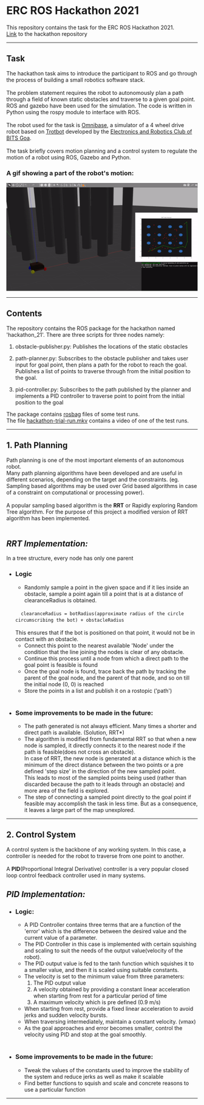 # ERC ROS Hackathon 2021

This repository contains the task for the ERC ROS Hackathon 2021.<br>
[Link](https://github.com/ERC-BPGC/ROS-Hackathon-2021) to the hackathon repository

---

## Task

The hackathon task aims to introduce the participant to ROS and go through the process of building a small robotics software stack.<br><br>
The problem statement requires the robot to autonomously plan a path through a field of known static obstacles and traverse to a given goal point.<br> 
ROS and gazebo have been used for the simulation. The code is written in Python using the rospy module to interface with ROS.<br><br>
The robot used for the task is [Omnibase](https://github.com/ERC-BPGC/omnibase), a simulator of a 4 wheel drive robot based on [Trotbot](https://github.com/ERC-BPGC/Trotbot) developed by the [Electronics and Robotics Club of BITS Goa](https://github.com/ERC-BPGC).<br><br>
The task briefly covers motion planning and a control system to regulate the motion of a robot using ROS, Gazebo and Python.

### A gif showing a part of the robot's motion:
<img src=./images/hackathon.gif>

___

## Contents
The repository contains the ROS package for the hackathon named 'hackathon_21'.
There are three scripts for three nodes namely:
 <br>
1. obstacle-publisher.py: Publishes the locations of the static obstacles

2. path-planner.py: Subscribes to the obstacle publisher and takes user input for goal point, then plans a path for the robot to reach the goal. Publishes a list of points to traverse through from the initial position to the goal.

3. pid-controller.py: Subscribes to the path published by the planner and implements a PID controller to traverse point to point from the initial position to the goal 

The package contains [rosbag](./hackathon_21/rosbag) files of some test runs.\
The file [hackathon-trial-run.mkv](./hackathon-trial-run.mkv) contains a video of one of the test runs.

---

## 1. Path Planning

Path planning is one of the most important elements of an autonomous robot.<br>
Many path planning algorithms have been developed and are useful in different scenarios, depending on the target and the constraints. (eg. Sampling based algorithms may be used over Grid based algorithms in case of a constraint on computational or processing power).<br><br>
A popular sampling based algorithm is the **RRT** or Rapidly exploring Random Tree algorithm.
For the purpose of this project a modified version of RRT algorithm has been implemented.<br><br>

## _RRT Implementation:_
In a tree structure, every node has only one parent<br>
- ### Logic

    - Randomly sample a point in the given space and if it lies inside an obstacle, sample a point again till a point that is at a distance of clearanceRadius is obtained.<br>
    <code>
    clearanceRadius = botRadius(approximate radius of the circle circumscribing the bot) + obstacleRadius
    </code>
    <br>
    This ensures that if the bot is positioned on that point, it would not be in contact with an obstacle.


    - Connect this point to the nearest available 'Node' under the condition that the line joining the nodes is clear of any obstacle.
    - Continue this process until a node from which a direct path to the goal point is feasible is found
    - Once the goal node is found, trace back the path by tracking the parent of the goal node, and the parent of that node, and so on till the initial node (0, 0) is reached
    - Store the points in a list and publish it on a rostopic ('path')
<br><br>
- ### Some improvements to be made in the future:
    - The path generated is not always efficient. Many times a shorter and direct path is available. (Solution, RRT*)
    - The algorithm is modified from fundamental RRT so that when a new node is sampled, it directly connects it to the nearest node if the path is feasible(does not cross an obstacle). <br>In case of RRT, the new node is generated at a distance which is the minimum of the direct distance between the two points or a pre defined 'step size' in the direction of the new sampled point. <br> This leads to most of the sampled points being used (rather than discarded because the path to it leads through an obstacle) and more area of the field is explored.
    - The step of connecting a sampled point directly to the goal point if feasible may accomplish the task in less time. But as a consequence, it leaves a large part of the map unexplored.
 
___

## 2. Control System
A control system is the backbone of any working system.
In this case, a controller is needed for the robot to traverse from one point to another.<br><br>
A **PID**(Proportional Integral Derivative) controller is a very popular closed loop control feedback controller used in many systems.

## _PID Implementation:_

- ### Logic:
    - A PID Controller contains three terms that are a function of the 'error' which is the difference between the desired value and the current value of a parameter.
    - The PID Controller in this case is implemented with certain squishing and scaling to suit the needs of the output value(velocity of the robot).
    - The PID output value is fed to the tanh function which squishes it to a smaller value, and then it is scaled using suitable constants.
    - The velocity is set to the minimum value from three parameters:
        1. The PID output value
        2. A velocity obtained by providing a constant linear acceleration when starting from rest for a particular period of time
        3. A maximum velocity which is pre defined (0.9 m/s)
    - When starting from rest, provide a fixed linear acceleration to avoid jerks and sudden velocity bursts.
    - When traversing intermediately, maintain a constant velocity. (vmax)
    - As the goal approaches and error becomes smaller, control the velocity using PID and stop at the goal smoothly.
<br><br>
- ### Some improvements to be made in the future:
    - Tweak the values of the constants used to improve the stability of the system and reduce jerks as well as make it scalable
    - Find better functions to squish and scale and concrete reasons to use a particular function

___
